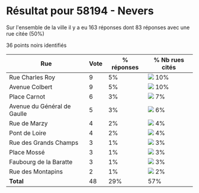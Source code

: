 # Résultat pour 58194 - Nevers

Sur l'ensemble de la ville il y a eu 163 réponses dont 83 réponses avec une rue citée (50%)

36 points noirs identifiés

| Rue | Vote | % réponses | % Nb rues cités|
|-----|------|------------|----------------|
| Rue Charles Roy | 9 | 5% | <img src="../../img/bar_10.gif" />&nbsp;10%|
| Avenue Colbert | 9 | 5% | <img src="../../img/bar_10.gif" />&nbsp;10%|
| Place Carnot | 6 | 3% | <img src="../../img/bar_7.gif" />&nbsp;7%|
| Avenue du Général de Gaulle | 5 | 3% | <img src="../../img/bar_6.gif" />&nbsp;6%|
| Rue de Marzy | 4 | 2% | <img src="../../img/bar_4.gif" />&nbsp;4%|
| Pont de Loire | 4 | 2% | <img src="../../img/bar_4.gif" />&nbsp;4%|
| Rue des Grands Champs | 3 | 1% | <img src="../../img/bar_3.gif" />&nbsp;3%|
| Place Mossé | 3 | 1% | <img src="../../img/bar_3.gif" />&nbsp;3%|
| Faubourg de la Baratte | 3 | 1% | <img src="../../img/bar_3.gif" />&nbsp;3%|
| Rue des Montapins | 2 | 1% | <img src="../../img/bar_2.gif" />&nbsp;2%|
| **Total** | 48 | 29% | 57%|
